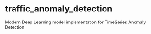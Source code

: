 # traffic_anomaly_detection
Modern Deep Learning model implementation for TimeSeries Anomaly Detection
